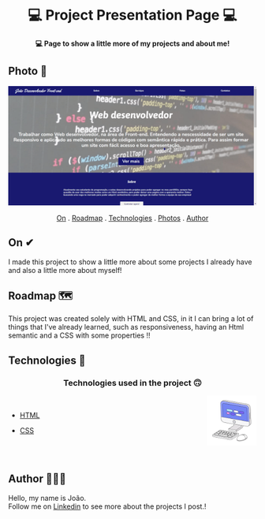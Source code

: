 <h1 align="center">
 💻  Project Presentation Page 💻
</h1>

<h4 align="center">
  💻 Page to show a little more of my projects and about me!
</h4>

## Photo 🎴
   <div align='center' >
   <img src="./Imgs/apresentacao.gif" >
  
   </div>
   
   
<p align="center">   
   <a href="#On">On</a> .
   <a href="#Roadmap">Roadmap</a> .
   <a href="#Technologies">Technologies</a> .
   <a href="#Photos">Photos</a> . 
   <a href="#Author">Author</a> 
   
 </p>


 ## On ✔
     
     
   <p> I made this project to show a little more about some projects I already have and also a little more about myself! </p>
   
 
   
 ## Roadmap 🗺
   
   <p> This project was created solely with HTML and CSS, in it I can bring a lot of things that I've already learned, such as responsiveness, having an Html
semantic and a CSS with some properties !!</p>
   
   
 ## Technologies 🚀
   
   <h3 align="center"> Technologies used in the project 🙃 </h3>
   
   <img src='./Imgs/computer1.gif' alt='gif-de-computador' align='right' width='20%'/>
   
   <br>

- [HTML](https://www.w3schools.com/html/)
- [CSS](https://www.w3schools.com/css/)
  
   <br>
   <br>
   
   
 ## Author 🙋🏾‍♂️
   <p> Hello, my name is João. <br> Follow me on <a href="https://www.linkedin.com/in/joaosoaressilva/" target="_blank">Linkedin</a> to see more about the projects I post.!</p>
